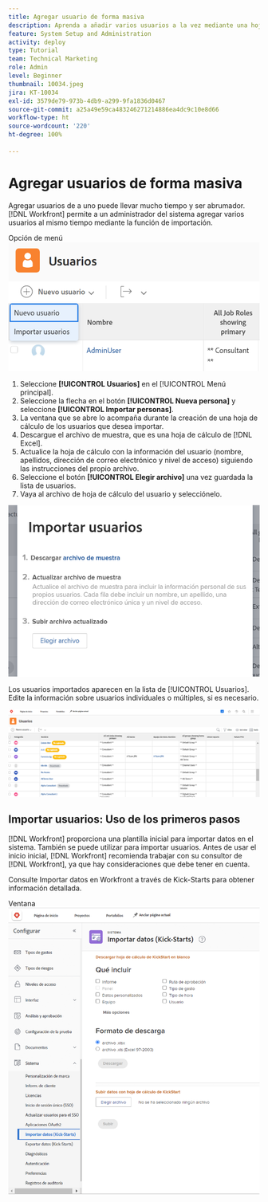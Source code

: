 ```yaml
---
title: Agregar usuario de forma masiva
description: Aprenda a añadir varios usuarios a la vez mediante una hoja de cálculo para una plantilla de inicio.
feature: System Setup and Administration
activity: deploy
type: Tutorial
team: Technical Marketing
role: Admin
level: Beginner
thumbnail: 10034.jpeg
jira: KT-10034
exl-id: 3579de79-973b-4db9-a299-9fa1836d0467
source-git-commit: a25a49e59ca483246271214886ea4dc9c10e8d66
workflow-type: ht
source-wordcount: '220'
ht-degree: 100%

---
```


# Agregar usuarios de forma masiva

Agregar usuarios de a uno puede llevar mucho tiempo y ser abrumador. [!DNL Workfront] permite a un administrador del sistema agregar varios usuarios al mismo tiempo mediante la función de importación.

Opción de menú ![[!UICONTROL Importar personas]](assets/admin-fund-adding-users-5.png)

1. Seleccione **[!UICONTROL Usuarios]** en el [!UICONTROL Menú principal].
1. Seleccione la flecha en el botón **[!UICONTROL Nueva persona]** y seleccione **[!UICONTROL Importar personas]**.
1. La ventana que se abre lo acompaña durante la creación de una hoja de cálculo de los usuarios que desea importar.
1. Descargue el archivo de muestra, que es una hoja de cálculo de [!DNL Excel].
1. Actualice la hoja de cálculo con la información del usuario (nombre, apellidos, dirección de correo electrónico y nivel de acceso) siguiendo las instrucciones del propio archivo.
1. Seleccione el botón **[!UICONTROL Elegir archivo]** una vez guardada la lista de usuarios.
1. Vaya al archivo de hoja de cálculo del usuario y selecciónelo.

![Ventana Importar personas](assets/admin-fund-adding-users-6.png)

Los usuarios importados aparecen en la lista de [!UICONTROL Usuarios]. Edite la información sobre usuarios individuales o múltiples, si es necesario.

![Lista de usuarios](assets/admin-fund-adding-users-7.png)

## Importar usuarios: Uso de los primeros pasos

[!DNL Workfront] proporciona una plantilla inicial para importar datos en el sistema. También se puede utilizar para importar usuarios. Antes de usar el inicio inicial, [!DNL Workfront] recomienda trabajar con su consultor de [!DNL Workfront], ya que hay consideraciones que debe tener en cuenta.

<!---
paragraph below needs URL to article
--->

Consulte Importar datos en Workfront a través de Kick-Starts para obtener información detallada.

Ventana ![[!UICONTROL Importar datos] ([!UICONTROL Kick-Starts]) en el área [!UICONTROL Configuración] ](assets/admin-fund-adding-users-8.png)

<!--
Learn more URLs
Import users
Import data into Workfront via Kick-Starts
-->
